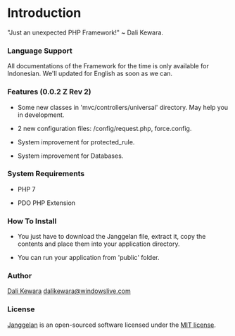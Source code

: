 # Introduction

"Just an unexpected PHP Framework!" ~ Dali Kewara.

### Language Support

All documentations of the Framework for the time is only available for Indonesian. We'll updated for
English as soon as we can.

### Features (0.0.2 Z Rev 2)

- Some new classes in 'mvc/controllers/universal' directory. May help you in development.

- 2 new configuration files: /config/request.php, force.config.

- System improvement for protected_rule.

- System improvement for Databases.

### System Requirements

- PHP 7

- PDO PHP Extension

### How To Install

- You just have to download the Janggelan file, extract it, copy the contents and place them into your
  application directory.

- You can run your application from 'public' folder.

### Author

[Dali Kewara](http://dalikewara.com) [<dalikewara@windowslive.com>](mailto:dalikewara@windowslice.com)

### License

[Janggelan](http://dalikewara.com/project/janggelan) is an open-sourced software licensed under the [MIT license](http://opensource.org/licenses/MIT).
